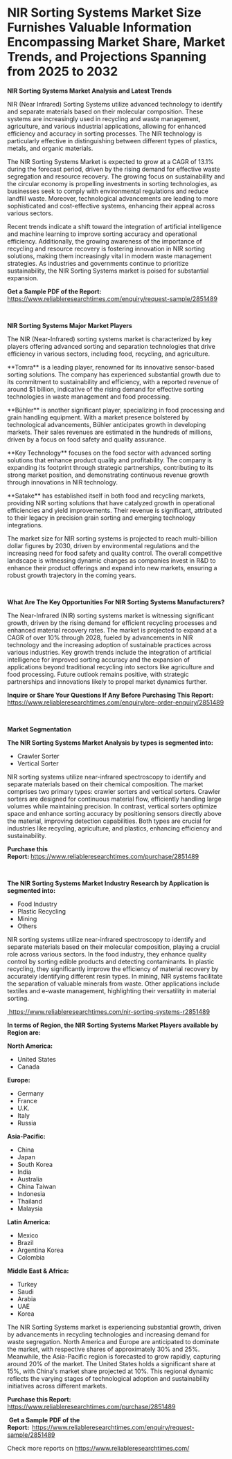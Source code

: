 <p><h1>NIR Sorting Systems Market Size Furnishes Valuable Information Encompassing Market Share, Market Trends, and Projections Spanning from 2025 to 2032</h1></p><p><strong>NIR Sorting Systems Market Analysis and Latest Trends</strong></p>
<p><p>NIR (Near Infrared) Sorting Systems utilize advanced technology to identify and separate materials based on their molecular composition. These systems are increasingly used in recycling and waste management, agriculture, and various industrial applications, allowing for enhanced efficiency and accuracy in sorting processes. The NIR technology is particularly effective in distinguishing between different types of plastics, metals, and organic materials.</p><p>The NIR Sorting Systems Market is expected to grow at a CAGR of 13.1% during the forecast period, driven by the rising demand for effective waste segregation and resource recovery. The growing focus on sustainability and the circular economy is propelling investments in sorting technologies, as businesses seek to comply with environmental regulations and reduce landfill waste. Moreover, technological advancements are leading to more sophisticated and cost-effective systems, enhancing their appeal across various sectors.</p><p>Recent trends indicate a shift toward the integration of artificial intelligence and machine learning to improve sorting accuracy and operational efficiency. Additionally, the growing awareness of the importance of recycling and resource recovery is fostering innovation in NIR sorting solutions, making them increasingly vital in modern waste management strategies. As industries and governments continue to prioritize sustainability, the NIR Sorting Systems market is poised for substantial expansion.</p></p>
<p><strong>Get a Sample PDF of the Report:&nbsp;</strong> <a href="https://www.reliableresearchtimes.com/enquiry/request-sample/2851489?utm_campaign=3214&utm_medium=2&utm_source=Github&utm_content=ia&utm_term=11032025&utm_id=nir-sorting-systems">https://www.reliableresearchtimes.com/enquiry/request-sample/2851489</a></p>
<p>&nbsp;</p>
<p><strong>NIR Sorting Systems Major Market Players</strong></p>
<p><p>The NIR (Near-Infrared) sorting systems market is characterized by key players offering advanced sorting and separation technologies that drive efficiency in various sectors, including food, recycling, and agriculture. </p><p>**Tomra** is a leading player, renowned for its innovative sensor-based sorting solutions. The company has experienced substantial growth due to its commitment to sustainability and efficiency, with a reported revenue of around $1 billion, indicative of the rising demand for effective sorting technologies in waste management and food processing. </p><p>**Bühler** is another significant player, specializing in food processing and grain handling equipment. With a market presence bolstered by technological advancements, Bühler anticipates growth in developing markets. Their sales revenues are estimated in the hundreds of millions, driven by a focus on food safety and quality assurance.</p><p>**Key Technology** focuses on the food sector with advanced sorting solutions that enhance product quality and profitability. The company is expanding its footprint through strategic partnerships, contributing to its strong market position, and demonstrating continuous revenue growth through innovations in NIR technology.</p><p>**Satake** has established itself in both food and recycling markets, providing NIR sorting solutions that have catalyzed growth in operational efficiencies and yield improvements. Their revenue is significant, attributed to their legacy in precision grain sorting and emerging technology integrations.</p><p>The market size for NIR sorting systems is projected to reach multi-billion dollar figures by 2030, driven by environmental regulations and the increasing need for food safety and quality control. The overall competitive landscape is witnessing dynamic changes as companies invest in R&D to enhance their product offerings and expand into new markets, ensuring a robust growth trajectory in the coming years.</p></p>
<p>&nbsp;</p>
<p><strong>What Are The Key Opportunities For NIR Sorting Systems Manufacturers?</strong></p>
<p><p>The Near-Infrared (NIR) sorting systems market is witnessing significant growth, driven by the rising demand for efficient recycling processes and enhanced material recovery rates. The market is projected to expand at a CAGR of over 10% through 2028, fueled by advancements in NIR technology and the increasing adoption of sustainable practices across various industries. Key growth trends include the integration of artificial intelligence for improved sorting accuracy and the expansion of applications beyond traditional recycling into sectors like agriculture and food processing. Future outlook remains positive, with strategic partnerships and innovations likely to propel market dynamics further.</p></p>
<p><strong>Inquire or Share Your Questions If Any Before Purchasing This Report:</strong> <a href="https://www.reliableresearchtimes.com/enquiry/pre-order-enquiry/2851489?utm_campaign=3214&utm_medium=2&utm_source=Github&utm_content=ia&utm_term=11032025&utm_id=nir-sorting-systems">https://www.reliableresearchtimes.com/enquiry/pre-order-enquiry/2851489</a></p>
<p>&nbsp;</p>
<p><strong>Market Segmentation</strong></p>
<p><strong>The NIR Sorting Systems Market Analysis by types is segmented into:</strong></p>
<p><ul><li>Crawler Sorter</li><li>Vertical Sorter</li></ul></p>
<p><p>NIR sorting systems utilize near-infrared spectroscopy to identify and separate materials based on their chemical composition. The market comprises two primary types: crawler sorters and vertical sorters. Crawler sorters are designed for continuous material flow, efficiently handling large volumes while maintaining precision. In contrast, vertical sorters optimize space and enhance sorting accuracy by positioning sensors directly above the material, improving detection capabilities. Both types are crucial for industries like recycling, agriculture, and plastics, enhancing efficiency and sustainability.</p></p>
<p><strong>Purchase this Report:&nbsp;</strong><a href="https://www.reliableresearchtimes.com/purchase/2851489?utm_campaign=3214&utm_medium=2&utm_source=Github&utm_content=ia&utm_term=11032025&utm_id=nir-sorting-systems">https://www.reliableresearchtimes.com/purchase/2851489</a></p>
<p>&nbsp;</p>
<p><strong>The NIR Sorting Systems Market Industry Research by Application is segmented into:</strong></p>
<p><ul><li>Food Industry</li><li>Plastic Recycling</li><li>Mining</li><li>Others</li></ul></p>
<p><p>NIR sorting systems utilize near-infrared spectroscopy to identify and separate materials based on their molecular composition, playing a crucial role across various sectors. In the food industry, they enhance quality control by sorting edible products and detecting contaminants. In plastic recycling, they significantly improve the efficiency of material recovery by accurately identifying different resin types. In mining, NIR systems facilitate the separation of valuable minerals from waste. Other applications include textiles and e-waste management, highlighting their versatility in material sorting.</p></p>
<p><a href="https://www.reliableresearchtimes.com/nir-sorting-systems-r2851489?utm_campaign=3214&utm_medium=2&utm_source=Github&utm_content=ia&utm_term=11032025&utm_id=nir-sorting-systems">&nbsp;https://www.reliableresearchtimes.com/nir-sorting-systems-r2851489</a></p>
<p><strong>In terms of Region, the NIR Sorting Systems Market Players available by Region are:</strong></p>
<p>
    <p> <strong> North America: </strong>
        <ul>
            <li>United States</li>
            <li>Canada</li>
        </ul>
        </p> 
    <p> <strong> Europe: </strong>
        <ul>
            <li>Germany</li>
            <li>France</li>
            <li>U.K.</li>
            <li>Italy</li>
            <li>Russia</li>
        </ul>
        </p> 
    <p> <strong> Asia-Pacific: </strong>
        <ul>
            <li>China</li>
            <li>Japan</li>
            <li>South Korea</li>
            <li>India</li>
            <li>Australia</li>
            <li>China Taiwan</li>
            <li>Indonesia</li>
            <li>Thailand</li>
            <li>Malaysia</li>
        </ul>
        </p> 
    <p> <strong> Latin America: </strong>
        <ul>
            <li>Mexico</li>
            <li>Brazil</li>
            <li>Argentina Korea</li>
            <li>Colombia</li>
        </ul>
        </p> 
    <p> <strong> Middle East & Africa: </strong>
        <ul>
            <li>Turkey</li>
            <li>Saudi</li>
            <li>Arabia</li>
            <li>UAE</li>
            <li>Korea</li>
        </ul>
    </p>
    </p>
<p><p>The NIR Sorting Systems market is experiencing substantial growth, driven by advancements in recycling technologies and increasing demand for waste segregation. North America and Europe are anticipated to dominate the market, with respective shares of approximately 30% and 25%. Meanwhile, the Asia-Pacific region is forecasted to grow rapidly, capturing around 20% of the market. The United States holds a significant share at 15%, with China's market share projected at 10%. This regional dynamic reflects the varying stages of technological adoption and sustainability initiatives across different markets.</p></p>
<p><strong>Purchase this Report: </strong><a href="https://www.reliableresearchtimes.com/purchase/2851489?utm_campaign=3214&utm_medium=2&utm_source=Github&utm_content=ia&utm_term=11032025&utm_id=nir-sorting-systems">https://www.reliableresearchtimes.com/purchase/2851489</a></p>
<p>&nbsp;<strong>Get a Sample PDF of the Report:&nbsp;&nbsp;</strong><a href="https://www.reliableresearchtimes.com/enquiry/request-sample/2851489?utm_campaign=3214&utm_medium=2&utm_source=Github&utm_content=ia&utm_term=11032025&utm_id=nir-sorting-systems">https://www.reliableresearchtimes.com/enquiry/request-sample/2851489</a></p>
<p><strong></strong></p>
<p>Check more reports on <a href="https://www.reliableresearchtimes.com/?utm_campaign=3214&utm_medium=2&utm_source=Github&utm_content=ia&utm_term=11032025&utm_id=nir-sorting-systems">https://www.reliableresearchtimes.com/</a></p>